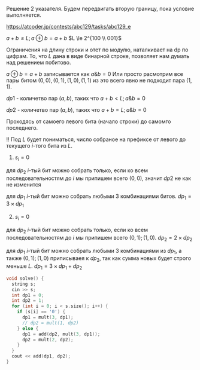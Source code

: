  Решение 2 указателя. Будем передвигать вторую границу, пока условие выполняется. 


https://atcoder.jp/contests/abc129/tasks/abc129_e

$a + b \le L; a \oplus b = a + b$ $L \le 2^{100 \\ 001}$

[//]: <> (https://codeforces.com/blog/entry/67558?#comment-517438)

Ограничения на длину строки и отет по модулю, наталкивает на dp по цифрам.
То, что $L$ дана в виде бинарной строке, позволяет нам думать над решением побитово.

$a \oplus b = a + b$ записывается как $a \& b = 0$ Или просто расмотрим все пары битом $(0, 0), (0, 1), (1, 0), (1, 1)$ из это всего явно не подходит пара $(1, 1)$.


$dp1$ - количетво пар $(a, b)$, таких что $a + b < L; a \& b = 0$ 

$dp2$ - количетво пар $(a, b)$, таких что $a + b = L; a \& b = 0$

Проходясь от самоего левого бита (начало строки) до самомго последнего.

!! Под $L$ будет пониматься, число собраное на префиксе от левого до текущего $i$-того бита из $L$.


1. $s_i = 0$ 

для $dp_2$ $i$-тый бит можно собрать только, если ко всем последовательностям до $i$ мы припишем всего $(0, 0)$, значит $dp2$ не как не изменится

для $dp_1$ $i$-тый бит можно собрать любыми $3$ комбинациями битов. $dp_1 = 3 \times dp_1$

2. $s_i = 0$

для $dp_2$ $i$-тый бит можно собрать только, если ко всем последовательностям до $i$ мы припишем всего $(0, 1); (1, 0)$. $dp_2 = 2 \times dp_2$

для $dp_1$ $i$-тый бит можно собрать любыми $3$ комбинациями из $dp_1$, а также $(0, 1); (1, 0)$ приписываея к $dp_2$, так как сумма новых будет строго меньше $L$. $dp_1 = 3 \times dp_1 + dp_2$

```cpp
void solve() {
  string s;
  cin >> s;
  int dp1 = 0;
  int dp2 = 1;
  for (int i = 0; i < s.size(); i++) {
    if (s[i] == '0') {
      dp1 = mult(3, dp1);
      // dp2 = mult(1, dp2)
    } else {
      dp1 = add(dp2, mult(3, dp1));
      dp2 = mult(2, dp2);
    }
  }
  cout << add(dp1, dp2);
}
```